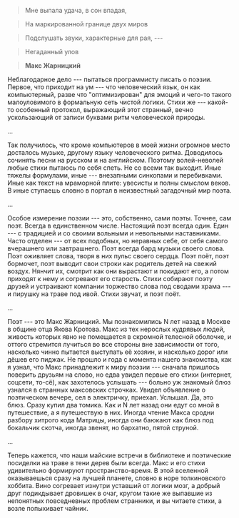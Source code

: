 > Мне выпала удача, в сон впадая,

> На маркированной границе двух миров

> Подслушать звуки, характерные для рая, ---

> Негаданный улов

> __Макс Жарницкий__

Неблагодарное дело --- пытаться программисту писать о поэзии. Первое,
что приходит на ум --- что человеческий язык, он как компьютерный,
разве что "оптимизирован" для эмоций и чего-то такого малоуловимого в
формальную сеть чистой логики. Стихи же --- какой-то особенный протокол,
выражающий этот странный, вечно ускользающий от записи буквами ритм
человеческой природы.

...

Так  получилось, что  кроме компьютеров  в моей  жизни огромное  место
досталось музыке, другому языку  человеческого ритма.  Доводилось
сочинять  песни на  русском и на английском. Поэтому волей-неволей
любые стихи пытаюсь по себя спеть. Не со всеми так выходит. Иные
тяжелы формулами, иные --- внезапными синкопами и перебивками. Иные
как текст на мраморной плите: увесисты и полны смыслом веков. В иные
ступаешь словно в портал в неизвестный загадочный мир поэта.

...

Особое измерение поэзии --- это, собственно, сами поэты. Точнее, сам
поэт. Всегда в единственном числе. Настоящий поэт всегда один. Един
--- с традицией и со своими вольными и невольными наставниками. Часто
отделен --- от всех подобных, но неравных себе, от себя самого
вчерашнего или завтрашнего. Поэт всегда бард музыки своего слова. Поэт
оживляет слова, творя в них пульс своего сердца. Поэт поёт, поэт
бормочет, поэт выводит свои строки как родитель детей на свежий
воздух. Нянчит их, смотрит как они вырастают и покидают его, а потом
приходят к нему и согревают его старость. Стихи собирают поэту друзей
и устраивают компании торжество слова под сводами храма --- и пирушку
на траве под ивой. Стихи звучат, и поэт поёт.

...

Поэт --- это Макс Жарницкий. Мы познакомились N лет назад в Москве в
общине отца Якова Кротова. Макс из тех нерослых кудрявых людей,
живость которых явно не помещается в скромной телесной оболочке, и
оттого стремится лучиться во все стороны вне зависимости от того,
насколько чинно пытается выступать её хозяин, и насколько дорог или
дёшев его пиджак. Не прошло и года с момента нашего знакомства, как я
узнал, что Макс принадлежит к миру поэзии --- сначала пришлось
поверить друзьям на слово, но едва увидел первые его стихи (интернет,
соцсети, то-сё), как захотелось услышать --- больно уж знакомый блюз
узнался в странных максовских строчках. Увидел объявление о
поэтическом вечере, сел в электричку, приехал. Услышал. Да, это
блюз. Сразу купил два томика. Как и N лет назад они едут со мной в
путешествие, а я путешествую в них. Иногда чтение Макса сродни разбору
хитрого кода Матрицы, иногда они баюкают как блюз под бокальчик
скотча, иногда звенят, но бархатно, пятой струной.

...

Теперь кажется, что наши майские встречи в библиотеке и поэтические посиделки
на траве в тени дерев были всегда. Макс и его стихи удивительно
формируют пространство-время. В этой вселенной оказываешься сразу на
лучшей планете, словно в норе толкиновского хоббита. Вино согревает
изнутри уставший от логики мозг, а добрый друг подикдывает дровишек в
очаг, кругом такие же выпавшие из непонятных повседневных проблем
странники, и вы читаете стихи, а возле попыхивает чайник.
